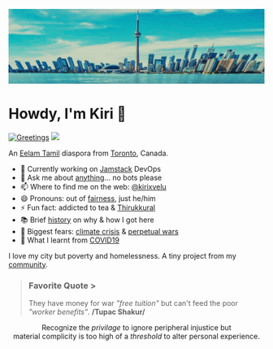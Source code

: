 ![City of Toronto, 2025](https://raw.githubusercontent.com/kirixvelu/kirixvelu/refs/heads/main/toronto-1.webp)

# Howdy, I'm Kiri 👋

[![Greetings](https://github.com/kirixvelu/kirixvelu/actions/workflows/greetings.yml/badge.svg)](https://github.com/kirixvelu/kirixvelu/actions/workflows/greetings.yml) ![](https://komarev.com/ghpvc/?username=kirixvelu&label=views+since+07/2025)

An [Eelam Tamil](https://www.nationalia.info/profile/44/tamil-eelam) diaspora from [Toronto](https://www.toronto.ca), Canada. 

- 🔭 Currently working on [Jamstack](https://jamstack.org) DevOps
- 💬 Ask me about [anything](https://github.com/kirixvelu/kirixvelu/discussions/1)... no bots please
- 📫 Where to find me on the web: [@kirixvelu](https://linktr.ee/kirixvelu)
- 😄 Pronouns: out of [fairness](https://pronouns.org), just he/him
- ⚡ Fun fact: addicted to tea & [Thirukkural](https://thirukkural.io)
- 📚 Brief [history](https://pearlaction.org/genocide-legal-briefing/) on why & how I got here
- 🤔 Biggest fears: [climate crisis](https://davidsuzuki.org/our-work/) & [perpetual wars](https://monthlyreview.org/2009/05/01/why-socialism/)
- 🏃 What I learnt from [COVID19](https://breachmedia.ca/cubas-successful-covid-response-started-with-robust-health-care-institutions/)

I love my city but poverty and homelessness. A tiny project from my [community](https://scarboroughtenants.ca).

> ### Favorite Quote >
>  They have money for war *"free tuition"* but can't feed the poor *"worker benefits"*. **/Tupac Shakur/**

<p align=center>
Recognize the <em>privilage</em> to ignore peripheral injustice but <br> material complicity is too high of a <em>threshold</em> to alter personal experience.
</p>

